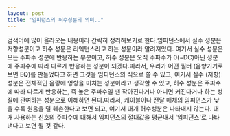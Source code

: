 ```yaml
---
layout: post
title: "임피던스의 허수성분의 의미.."
---
```


검색어에 많이 올라오는 내용이라 간략히 정리해보기로 한다.임피던스에서 실수 성분은 저항성분이고 허수 성분은 리엑턴스라고 하는 성분이라 알려져있다. 여기서 실수 성분은 모든 주파수 성분에 반응하는 부분이고, 허수 성분은 오직 주파수가 0(=DC)아닌 성분에 주파수에 따라 다르게 반응하는 성분이 되겠다.따라서, 우리가 어떤 필터 (음향기기로 보면 EQ)를 만들었다고 하면 그것을 임피던스의 식으로 쓸 수 있고, 여기서 실수 (저항) 성분은 전체적인 음량에 영향을 미치는 성분이라고 생각할 수 있고, 허수 성분은 주파수에 따라 다르게 반응하는, 즉 높은 주파수일 땐 작아진다거나 아니면 커진다거나 하는 성질에 관여하는 성분으로 이해하면 된다.따라서, 케이블이나 전달 매체의 임피던스가 낮을 수록 원음을 덜 훼손한다고 보면 되고, 여기서 대개 허수성분은 나타내지 않는다. 대개 사용하는 신호의 주파수에 대해서 임피던스의 절대값을 평균내서 '임피던스'로 나타낸다고 보면 될 것 같다.

